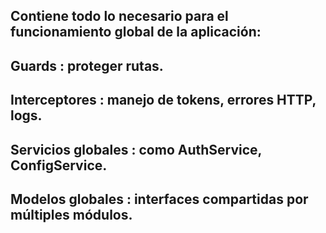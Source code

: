 ## Contiene todo lo necesario para el funcionamiento global de la aplicación: 

## Guards : proteger rutas.
## Interceptores : manejo de tokens, errores HTTP, logs.
## Servicios globales : como AuthService, ConfigService.
## Modelos globales : interfaces compartidas por múltiples módulos.
